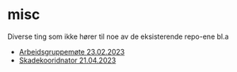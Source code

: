 # misc
Diverse ting som ikke hører til noe av de eksisterende repo-ene bl.a

- [Arbeidsgruppemøte 23.02.2023](https://fyrtaarn.github.io/misc/status2023feb)
- [Skadekooridnator 21.04.2023](https://fyrtaarn.github.io/misc/bergen2023apr)
